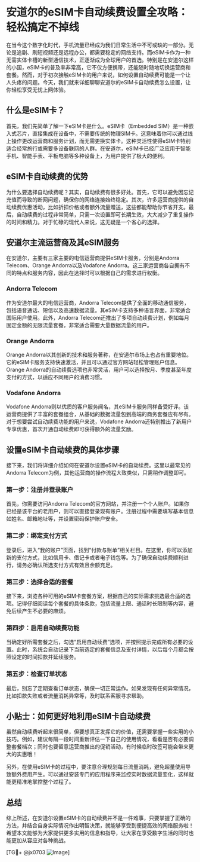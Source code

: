 # 安道尔的eSIM卡自动续费设置全攻略：轻松搞定不掉线

在当今这个数字化时代，手机流量已经成为我们日常生活中不可或缺的一部分。无论是追剧、刷短视频还是远程办公，都需要稳定的网络支持。而eSIM卡作为一种无需实体卡槽的新型通信技术，正逐渐成为全球用户的首选。特别是在安道尔这样的小国，eSIM卡的普及率非常高，它不仅方便携带，还能随时随地切换运营商和套餐。然而，对于初次接触eSIM卡的用户来说，如何设置自动续费可能是一个让人头疼的问题。今天，我们就来详细聊聊安道尔的eSIM卡自动续费怎么设置，让你轻松享受无忧上网体验。

## 什么是eSIM卡？

首先，我们先简单了解一下eSIM卡是什么。eSIM卡（Embedded SIM）是一种嵌入式芯片，直接集成在设备中，不需要传统的物理SIM卡。这意味着你可以通过线上操作更改运营商和服务计划，而无需更换实体卡。这种灵活性使得eSIM卡特别适合经常旅行或需要多设备联网的人群。在安道尔，eSIM卡已经广泛应用于智能手机、智能手表、平板电脑等多种设备上，为用户提供了极大的便利。

## eSIM卡自动续费的优势

为什么要选择自动续费呢？其实，自动续费有很多好处。首先，它可以避免因忘记充值而导致的断网问题，确保你的网络连接始终稳定。其次，许多运营商提供的自动续费优惠活动，比如折扣价格或者额外流量赠送，这些都能帮助你节省开支。最后，自动续费的过程非常简单，只需一次设置即可长期生效，大大减少了重复操作的时间和精力。对于忙碌的现代人来说，这无疑是一个省心的选择。

## 安道尔主流运营商及其eSIM服务

在安道尔，主要有三家主要的电信运营商提供eSIM卡服务，分别是Andorra Telecom、Orange Andorra以及Vodafone Andorra。这三家运营商各自拥有不同的特点和服务内容，因此在选择时可以根据自己的需求进行权衡。

### Andorra Telecom

作为安道尔最大的电信运营商，Andorra Telecom提供了全面的移动通信服务，包括语音通话、短信以及高速数据流量。其eSIM卡支持多种语言界面，非常适合国际用户使用。此外，Andorra Telecom还推出了多项自动续费计划，例如每月固定金额的无限流量套餐，非常适合需要大量数据流量的用户。

### Orange Andorra

Orange Andorra以其创新的技术和服务著称，在安道尔市场上也占有重要地位。它的eSIM卡服务支持快速激活，并且可以通过官方网站轻松管理账户信息。Orange Andorra的自动续费选项也非常灵活，用户可以选择按月、季度甚至年度支付的方式，以适应不同用户的消费习惯。

### Vodafone Andorra

Vodafone Andorra则以优质的客户服务闻名，其eSIM卡服务同样备受好评。该运营商提供了丰富的套餐组合，从基础的数据流量包到高端的商务套餐应有尽有。对于想要尝试自动续费功能的用户来说，Vodafone Andorra还特别推出了新用户专享优惠，首次开通自动续费即可获得额外的流量奖励。

## 设置eSIM卡自动续费的具体步骤

接下来，我们将详细介绍如何在安道尔设置eSIM卡的自动续费。这里以最常见的Andorra Telecom为例，其他运营商的操作流程大致类似，只需稍作调整即可。

### 第一步：注册并登录账户

首先，你需要访问Andorra Telecom的官方网站，并注册一个个人账户。如果你已经是该平台的老用户，则可以直接登录现有账户。注册过程中需要填写基本信息如姓名、邮箱地址等，并设置密码保护账户安全。

### 第二步：绑定支付方式

登录后，进入“我的账户”页面，找到“付款与账单”相关栏目。在这里，你可以添加新的支付方式，比如信用卡、借记卡或者电子钱包等。为了确保自动续费顺利进行，请务必确认所选支付方式有效且余额充足。

### 第三步：选择合适的套餐

接下来，浏览各种可用的eSIM卡套餐方案，根据自己的实际需求挑选最合适的选项。记得仔细阅读每个套餐的具体条款，包括流量上限、通话时长限制等内容，避免后续产生不必要的麻烦。

### 第四步：启用自动续费功能

当确定好所需套餐之后，勾选“启用自动续费”选项，并按照提示完成所有必要的设置。此时，系统会自动记录下当前选定的套餐信息及支付详情，以后每个月都会按照设定的时间扣款并延续服务。

### 第五步：检查订单状态

最后，别忘了定期查看订单状态，确保一切正常运作。如果发现有任何异常情况，比如扣款失败或者流量消耗异常等，及时联系客服寻求帮助。

## 小贴士：如何更好地利用eSIM卡自动续费

虽然自动续费听起来很简单，但要想真正发挥它的价值，还需要掌握一些实用的小技巧。例如，建议每隔一段时间重新评估一下自己的使用情况，看看是否有必要调整套餐档次；同时也要留意运营商推出的促销活动，有时候临时改签可能会带来更大的实惠哦！

另外，在使用eSIM卡的过程中，要注意合理规划每日流量消耗，避免超量使用导致额外费用产生。可以通过安装专门的应用程序来监控实时数据流量变化，这样就能更精准地掌控整个过程了。

## 总结

综上所述，在安道尔设置eSIM卡的自动续费并不是一件难事，只要掌握了正确的方法，并结合自身实际情况作出明智决策，就能够享受到便捷高效的网络服务啦！希望本文能够为大家提供更多实用的信息和指导，让大家在享受数字生活的同时也能更加从容应对各种挑战。

[TG💪+ @jx0703 ![Image](https://github.com/user-attachments/assets/dbca1d08-cadb-493c-b0ec-ad6f7a83f270)]